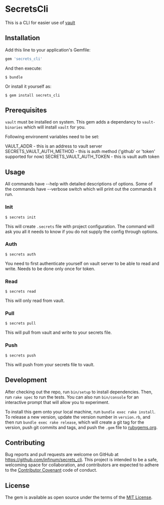 # SecretsCli

This is a CLI for easier use of [vault](https://www.vaultproject.io/)

## Installation

Add this line to your application's Gemfile:

```ruby
gem 'secrets_cli'
```

And then execute:

    $ bundle

Or install it yourself as:

    $ gem install secrets_cli

## Prerequisites

`vault` must be installed on system. This gem adds a dependancy to `vault-binaries` which will install `vault` for you.

Following environemt variables need to be set:

   VAULT_ADDR - this is an address to vault server
   SECRETS_VAULT_AUTH_METHOD - this is auth method ('github' or 'token' supported for now)
   SECRETS_VAULT_AUTH_TOKEN - this is vault auth token

## Usage

All commands have --help with detailed descriptions of options.
Some of the commands have --verbose switch which will print out the commands it run.

### Init

    $ secrets init

This will create `.secrets` file with project configuration. The command will ask you all it needs to know if you do not
supply the config through options.

### Auth

    $ secrets auth

You need to first authenticate yourself on vault server to be able to read and write.
Needs to be done only once for token.

### Read

    $ secrets read

This will only read from vault.

### Pull

    $ secrets pull

This will pull from vault and write to your secrets file.

### Push

    $ secrets push

This will push from your secrets file to vault.

## Development

After checking out the repo, run `bin/setup` to install dependencies. Then, run `rake spec` to run the tests. You can also run `bin/console` for an interactive prompt that will allow you to experiment.

To install this gem onto your local machine, run `bundle exec rake install`. To release a new version, update the version number in `version.rb`, and then run `bundle exec rake release`, which will create a git tag for the version, push git commits and tags, and push the `.gem` file to [rubygems.org](https://rubygems.org).

## Contributing

Bug reports and pull requests are welcome on GitHub at https://github.com/infinum/secrets_cli. This project is intended to be a safe, welcoming space for collaboration, and contributors are expected to adhere to the [Contributor Covenant](contributor-covenant.org) code of conduct.


## License

The gem is available as open source under the terms of the [MIT License](http://opensource.org/licenses/MIT).

